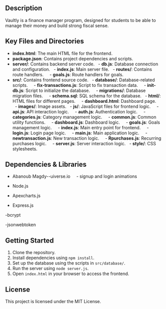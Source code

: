 ## Description 
 Vaultly is a finance manager program, designed for students to be able to manage their money and build strong fiscal sense. 


## Key Files and Directories

- **index.html**: The main HTML file for the frontend.
- **package.json**: Contains project dependencies and scripts.
- **server/**: Contains backend server code.
  - **db.js**: Database connection and configuration.
  - **index.js**: Main server file.
  - **routes/**: Contains route handlers.
    - **goals.js**: Route handlers for goals.
- **src/**: Contains frontend source code.
  - **database/**: Database-related scripts.
    - **fix-transactions.js**: Script to fix transaction data.
    - **init-db.js**: Script to initialize the database.
    - **migrations/**: Database migration files.
    - **schema.sql**: SQL schema for the database.
  - **html/**: HTML files for different pages.
    - **dashboard.html**: Dashboard page.
  - **images/**: Image assets.
  - **js/**: JavaScript files for frontend logic.
    - **api.js**: API interaction logic.
    - **auth.js**: Authentication logic.
    - **categories.js**: Category management logic.
    - **common.js**: Common utility functions.
    - **dashboard.js**: Dashboard logic.
    - **goals.js**: Goals management logic.
    - **index.js**: Main entry point for frontend.
    - **login.js**: Login page logic.
    - **main.js**: Main application logic.
    - **newtransaction.js**: New transaction logic.
    - **Rpurchases.js**: Recurring purchases logic.
    - **server.js**: Server interaction logic.
  - **style/**: CSS stylesheets.

## Dependencies & Libraries
- Abanoub Magdy--uiverse.io
    - signup and login animations 

- Node.js

- Apexcharts.js

- Express.js

-bcrypt

-jsonwebtoken

## Getting Started

1. Clone the repository.
2. Install dependencies using `npm install`.
3. Set up the database using the scripts in `src/database/`.
4. Run the server using `node server.js`.
5. Open `index.html` in your browser to access the frontend.

## License

This project is licensed under the MIT License.
